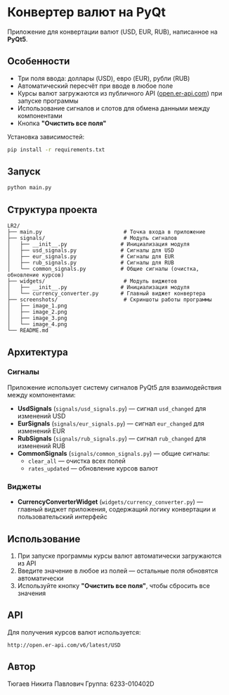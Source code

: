 # Конвертер валют на PyQt

Приложение для конвертации валют (USD, EUR, RUB), написанное на **PyQt5**.

## Особенности

- Три поля ввода: доллары (USD), евро (EUR), рубли (RUB)
- Автоматический пересчёт при вводе в любое поле
- Курсы валют загружаются из публичного API ([open.er-api.com](http://open.er-api.com/)) при запуске программы
- Использование сигналов и слотов для обмена данными между компонентами
- Кнопка **"Очистить все поля"**


Установка зависимостей:

```bash
pip install -r requirements.txt
```

## Запуск

```bash
python main.py
```

## Структура проекта

```
LR2/
├── main.py                          # Точка входа в приложение
├── signals/                         # Модуль сигналов
│   ├── __init__.py                 # Инициализация модуля
│   ├── usd_signals.py              # Сигналы для USD
│   ├── eur_signals.py              # Сигналы для EUR
│   ├── rub_signals.py              # Сигналы для RUB
│   └── common_signals.py           # Общие сигналы (очистка, обновление курсов)
├── widgets/                         # Модуль виджетов
│   ├── __init__.py                 # Инициализация модуля
│   └── currency_converter.py       # Главный виджет конвертера
├── screenshots/                     # Скриншоты работы программы
│   ├── image_1.png
│   ├── image_2.png
│   ├── image_3.png
│   └── image_4.png
└── README.md
```

## Архитектура

### Сигналы

Приложение использует систему сигналов PyQt5 для взаимодействия между компонентами:

- **UsdSignals** (`signals/usd_signals.py`) — сигнал `usd_changed` для изменений USD
- **EurSignals** (`signals/eur_signals.py`) — сигнал `eur_changed` для изменений EUR
- **RubSignals** (`signals/rub_signals.py`) — сигнал `rub_changed` для изменений RUB
- **CommonSignals** (`signals/common_signals.py`) — общие сигналы:
  - `clear_all` — очистка всех полей
  - `rates_updated` — обновление курсов валют

### Виджеты

- **CurrencyConverterWidget** (`widgets/currency_converter.py`) — главный виджет приложения, содержащий логику конвертации и пользовательский интерфейс

## Использование

1. При запуске программы курсы валют автоматически загружаются из API
2. Введите значение в любое из полей — остальные поля обновятся автоматически
3. Используйте кнопку **"Очистить все поля"**, чтобы сбросить все значения

## API

Для получения курсов валют используется:
```
http://open.er-api.com/v6/latest/USD
```

## Автор

Тюгаев Никита Павлович
Группа: 6233-010402D
